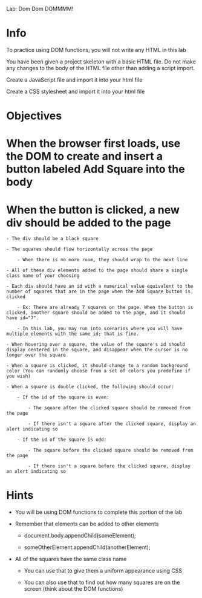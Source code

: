 Lab: Dom Dom DOMMMM!

# Info

To practice using DOM functions, you will not write any HTML in this lab

You have been given a project skeleton with a basic HTML file. Do not make any changes to the body of the HTML file other than adding a script import.

Create a JavaScript file and import it into your html file

Create a CSS stylesheet and import it into your html file

# Objectives

# When the browser first loads, use the DOM to create and insert a button labeled Add Square into the body

# When the button is clicked, a new div should be added to the page
    - The div should be a black square

    - The squares should flow horizontally across the page
        
        - When there is no more room, they should wrap to the next line
    
    - All of these div elements added to the page should share a single class name of your choosing
    
    - Each div should have an id with a numerical value equivalent to the number of squares that are in the page when the Add Square button is clicked
        
        - Ex: There are already 7 squares on the page. When the button is clicked, another square should be added to the page, and it should have id="7".
        
        - In this lab, you may run into scenarios where you will have multiple elements with the same id; that is fine.
    
    - When hovering over a square, the value of the square's id should display centered in the square, and disappear when the cursor is no longer over the square
    
    - When a square is clicked, it should change to a random background color (You can randomly choose from a set of colors you predefine if you wish)
    
    - When a square is double clicked, the following should occur:
        
        - If the id of the square is even:
            
            - The square after the clicked square should be removed from the page
            
            - If there isn't a square after the clicked square, display an alert indicating so
        
        - If the id of the square is odd:
            
            - The square before the clicked square should be removed from the page
            
            - If there isn't a square before the clicked square, display an alert indicating so

# Hints

- You will be using DOM functions to complete this portion of the lab

- Remember that elements can be added to other elements

    - document.body.appendChild(someElement);

    - someOtherElement.appendChild(anotherElement);

- All of the squares have the same class name

    - You can use that to give them a uniform appearance using CSS

    - You can also use that to find out how many squares are on the screen (think about the DOM functions)